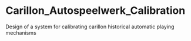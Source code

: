 # Carillon_Autospeelwerk_Calibration
Design of a system for calibrating carillon historical automatic playing mechanisms
